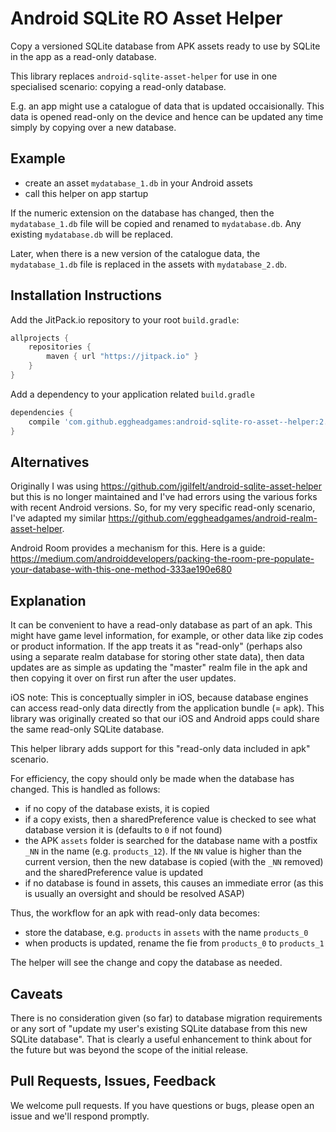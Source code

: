 # Android SQLite RO Asset Helper

Copy a versioned SQLite database from APK assets ready to use by SQLite in the app as a read-only database.

This library replaces `android-sqlite-asset-helper` for use in one specialised scenario: copying a read-only database.

E.g. an app might use a catalogue of data that is updated occaisionally. This data is opened read-only on the device and hence can be updated any time simply by copying over a new database.

## Example

 * create an asset `mydatabase_1.db` in your Android assets
 * call this helper on app startup
 
If the numeric extension on the database has changed, then the `mydatabase_1.db` file will be copied and renamed to `mydatabase.db`. Any existing `mydatabase.db` will be replaced. 

Later, when there is a new version of the catalogue data, the `mydatabase_1.db` file is replaced in the assets with `mydatabase_2.db`. 

## Installation Instructions

Add the JitPack.io repository to your root `build.gradle`:

```gradle
allprojects {
    repositories {
        maven { url "https://jitpack.io" }
    }
}
```

Add a dependency to your application related `build.gradle`

```gradle
dependencies {
    compile 'com.github.eggheadgames:android-sqlite-ro-asset--helper:2.0.0'
}
```

## Alternatives

Originally I was using https://github.com/jgilfelt/android-sqlite-asset-helper but this is no longer maintained and I've had errors using the various forks with recent Android versions. So, for my very specific read-only scenario, I've adapted my similar https://github.com/eggheadgames/android-realm-asset-helper.

Android Room provides a mechanism for this. Here is a guide: https://medium.com/androiddevelopers/packing-the-room-pre-populate-your-database-with-this-one-method-333ae190e680

## Explanation

It can be convenient to have a read-only database as part of an apk. This might have game level information, for example, or other data like zip codes or product information. If the app treats it as "read-only" (perhaps also using a separate realm database for storing other state data), then data updates are as simple as updating the "master" realm file in the apk and then copying it over on first run after the user updates.

iOS note: This is conceptually simpler in iOS, because database engines can access read-only data directly from the application bundle (= apk). This library was originally created so that our iOS and Android apps could share the same read-only SQLite database.

This helper library adds support for this "read-only data included in apk" scenario.

For efficiency, the copy should only be made when the database has changed. This is handled as follows:

 * if no copy of the database exists, it is copied
 * if a copy exists, then a sharedPreference value is checked to see what database version it is (defaults to `0` if not found)
 * the APK `assets` folder is searched for the database name with a postfix `_NN` in the name (e.g. `products_12`). If the `NN` value is higher than the current version, then the new database is copied (with the `_NN` removed) and the sharedPreference value is updated
 * if no database is found in assets, this causes an immediate error (as this is usually an oversight and should be resolved ASAP)

Thus, the workflow for an apk with read-only data becomes:

 * store the database, e.g. `products` in `assets` with the name `products_0`
 * when products is updated, rename the fie from `products_0` to `products_1`

The helper will see the change and copy the database as needed.

## Caveats

There is no consideration given (so far) to database migration requirements or any sort of "update my user's existing SQLite database from this new SQLite database". That is clearly a useful enhancement to think about for the future but was beyond the scope of the initial release.

## Pull Requests, Issues, Feedback

We welcome pull requests. If you have questions or bugs, please open an issue and we'll respond promptly.
